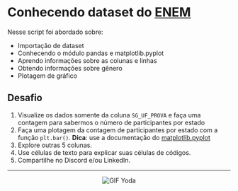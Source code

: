 # Conhecendo dataset do [ENEM](https://download.inep.gov.br/microdados/microdados_enem_2021.zip)

Nesse script foi abordado sobre:
- Importação de dataset
- Conhecendo o módulo pandas e matplotlib.pyplot
- Aprendo informações sobre as colunas e linhas
- Obtendo informações sobre gênero 
- Plotagem de gráfico

## Desafio
1. Visualize os dados somente da coluna `SG_UF_PROVA` e faça uma contagem para sabermos o número de participantes por estado
2. Faça uma plotagem da contagem de participantes por estado com a função `plt.bar()`. **Dica**: use a documentação do [matplotlib.pyplot](https://matplotlib.org/stable/api/_as_gen/matplotlib.pyplot.bar.html)
3. Explore outras 5 colunas.
4. Use células de texto para explicar suas células de códigos.
5. Compartilhe no Discord e/ou LinkedIn.


<hr>
<p align="center">
  <img src="https://i.imgur.com/KVgvOqf.gif" alt="GIF Yoda">
</p>

